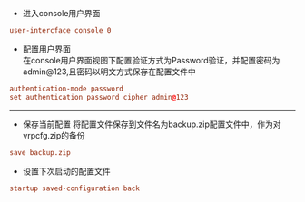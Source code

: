 * 进入console用户界面
```conf
user-intercface console 0
```
* 配置用户界面  
在console用户界面视图下配置验证方式为Password验证，并配置密码为admin@123,且密码以明文方式保存在配置文件中
```conf
authentication-mode password 
set authentication password cipher admin@123
```
____
* 保存当前配置
将配置文件保存到文件名为backup.zip配置文件中，作为对vrpcfg.zip的备份
```conf
save backup.zip
```
* 设置下次启动的配置文件
```conf
startup saved-configuration back
```
